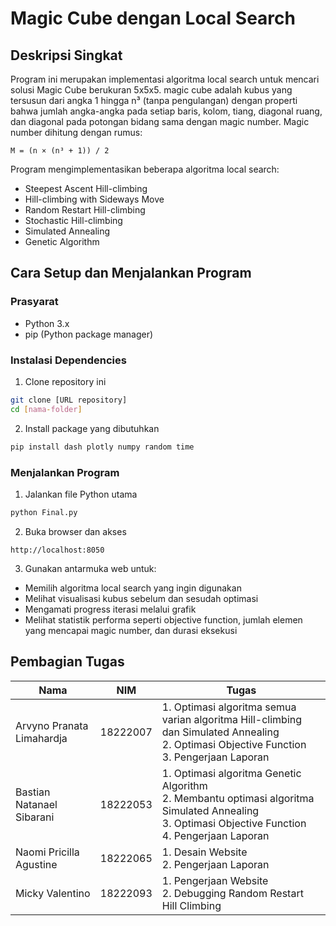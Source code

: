 # Magic Cube dengan Local Search

## Deskripsi Singkat

Program ini merupakan implementasi algoritma local search untuk mencari solusi Magic Cube berukuran 5x5x5. magic cube adalah kubus yang tersusun dari angka 1 hingga n³ (tanpa pengulangan) dengan properti bahwa jumlah angka-angka pada setiap baris, kolom, tiang, diagonal ruang, dan diagonal pada potongan bidang sama dengan magic number. Magic number dihitung dengan rumus:

```
M = (n × (n³ + 1)) / 2
```

Program mengimplementasikan beberapa algoritma local search:

- Steepest Ascent Hill-climbing
- Hill-climbing with Sideways Move
- Random Restart Hill-climbing
- Stochastic Hill-climbing
- Simulated Annealing
- Genetic Algorithm

## Cara Setup dan Menjalankan Program

### Prasyarat

- Python 3.x
- pip (Python package manager)

### Instalasi Dependencies

1. Clone repository ini

```bash
git clone [URL repository]
cd [nama-folder]
```

2. Install package yang dibutuhkan

```bash
pip install dash plotly numpy random time
```

### Menjalankan Program

1. Jalankan file Python utama

```bash
python Final.py
```

2. Buka browser dan akses

```
http://localhost:8050
```

3. Gunakan antarmuka web untuk:

- Memilih algoritma local search yang ingin digunakan
- Melihat visualisasi kubus sebelum dan sesudah optimasi
- Mengamati progress iterasi melalui grafik
- Melihat statistik performa seperti objective function, jumlah elemen yang mencapai magic number, dan durasi eksekusi

## Pembagian Tugas

| Nama                      | NIM      | Tugas                                                                                                                                                    |
| ------------------------- | -------- | -------------------------------------------------------------------------------------------------------------------------------------------------------- |
| Arvyno Pranata Limahardja | 18222007 | 1. Optimasi algoritma semua varian algoritma Hill-climbing dan Simulated Annealing<br>2. Optimasi Objective Function<br>3. Pengerjaan Laporan            |
| Bastian Natanael Sibarani | 18222053 | 1. Optimasi algoritma Genetic Algorithm<br>2. Membantu optimasi algoritma Simulated Annealing<br>3. Optimasi Objective Function<br>4. Pengerjaan Laporan |
| Naomi Pricilla Agustine   | 18222065 | 1. Desain Website<br>2. Pengerjaan Laporan                                                                                                               |
| Micky Valentino           | 18222093 | 1. Pengerjaan Website<br>2. Debugging Random Restart Hill Climbing                                                                                       |
